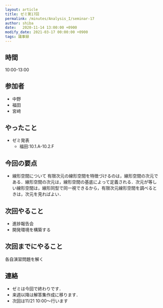 ```yaml
---
layout: article
title: ゼミ第17回
permalink: /minutes/Analysis_I/seminar-17
author: shiba
date:   2020-11-14 13:00:00 +0900
modify_date: 2021-03-17 00:00:00 +0900
tags: 議事録
---
```


## 時間

10:00-13:00

## 参加者

- 中野
- 福田
- 宮﨑

## やったこと

- ゼミ発表
  - 福田:10.1.A-10.2.F

## 今回の要点

- 線形空間について
    有限次元の線形空間を特徴づけるのは，線形空間の次元である．線形空間の次元は，線形空間の基底によって定義される．次元が等しい線形空間は，線形同型で同一視できるから，有限次元線形空間を調べるときは，次元を見ればよい．

## 次回やること

- 進捗報告会
- 開発環境を構築する

## 次回までにやること

各自演習問題を解く

## 連絡

- ゼミは今回で終わりです．
- 来週以降は解答集作成に移ります．
- 次回は11/21 10:00～行います
